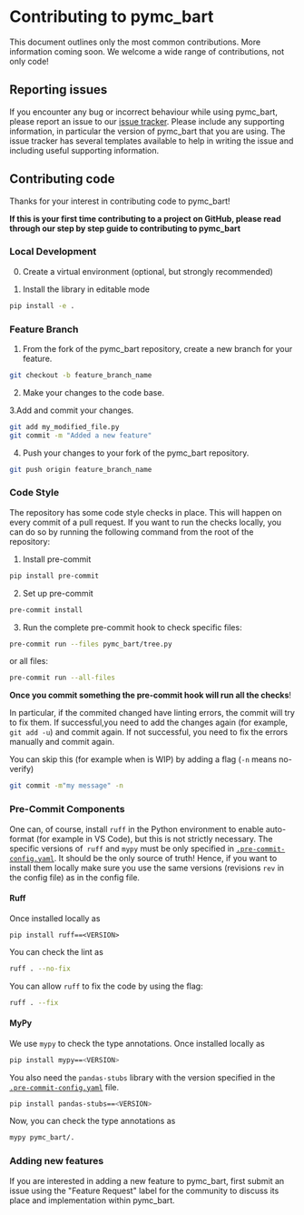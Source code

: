 # Contributing to pymc_bart
This document outlines only the most common contributions. More information coming soon.
We welcome a wide range of contributions, not only code!

## Reporting issues
If you encounter any bug or incorrect behaviour while using pymc_bart,
please report an issue to our [issue tracker](https://github.com/pymc-devs/pymc-bart/issues).
Please include any supporting information, in particular the version of
pymc_bart that you are using.
The issue tracker has several templates available to help in writing the issue
and including useful supporting information.

## Contributing code
Thanks for your interest in contributing code to pymc_bart!

**If this is your first time contributing to a project on GitHub, please read through our step by step guide to contributing to pymc_bart**

### Local Development

0. Create a virtual environment (optional, but strongly recommended)

1. Install the library in editable mode

```bash
pip install -e .
```

### Feature Branch

1. From the fork of the pymc_bart repository, create a new branch for your feature.

```bash
git checkout -b feature_branch_name
```

2. Make your changes to the code base.

3.Add and commit your changes.

```bash
git add my_modified_file.py
git commit -m "Added a new feature"
```

4. Push your changes to your fork of the pymc_bart repository.

```bash
git push origin feature_branch_name
```

### Code Style

The repository has some code style checks in place. This will happen on every commit of a pull request. If you want to run the checks locally, you can do so by running the following command from the root of the repository:

1. Install pre-commit

```bash
pip install pre-commit
```

2. Set up pre-commit

```bash
pre-commit install
```

3. Run the complete pre-commit hook to check specific files:

```bash
pre-commit run --files pymc_bart/tree.py
```

or all files:

```bash
pre-commit run --all-files
```

**Once you commit something the pre-commit hook will run all the checks**!

In particular, if the commited changed have linting errors, the commit will try to fix them. If successful,you need to add the changes again (for example, `git add -u`) and commit again. If not successful, you need to fix the errors manually and commit again.

You can skip this (for example when is WIP) by adding a flag (`-n` means no-verify)

```bash
git commit -m"my message" -n
```

### Pre-Commit Components

One can, of course, install `ruff` in the Python environment to enable auto-format (for example in VS Code), but this is not strictly necessary. The specific versions of` ruff` and `mypy` must be only specified in [`.pre-commit-config.yaml`](.pre-commit-config.yaml). It should be the only source of truth! Hence, if you want to install them locally make sure you use the same versions (revisions `rev` in the config file) as in the config file.

#### Ruff

Once installed locally as

```
pip install ruff==<VERSION>
```

You can check the lint as

```bash
ruff . --no-fix
```

You can allow `ruff` to fix the code by using the flag:

```bash
ruff . --fix
```

#### MyPy

We use `mypy` to check the type annotations. Once installed locally as

```bash
pip install mypy==<VERSION>
```

You also need the `pandas-stubs` library with the version specified in the [`.pre-commit-config.yaml`](.pre-commit-config.yaml) file.

```bash
pip install pandas-stubs==<VERSION>
```

Now, you can check the type annotations as

```bash
mypy pymc_bart/.
```

### Adding new features
If you are interested in adding a new feature to pymc_bart,
first submit an issue using the "Feature Request" label for the community
to discuss its place and implementation within pymc_bart.
